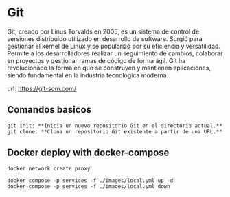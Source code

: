 # Git

Git, creado por Linus Torvalds en 2005, es un sistema de control de versiones distribuido utilizado en desarrollo de software. Surgió para gestionar el kernel de Linux y se popularizó por su eficiencia y versatilidad. Permite a los desarrolladores realizar un seguimiento de cambios, colaborar en proyectos y gestionar ramas de código de forma ágil. Git ha revolucionado la forma en que se construyen y mantienen aplicaciones, siendo fundamental en la industria tecnológica moderna.

url: https://git-scm.com/

## Comandos basicos

```
git init: **Inicia un nuevo repositorio Git en el directorio actual.**
git clone: **Clona un repositorio Git existente a partir de una URL.**
```

## Docker deploy with docker-compose

```
docker network create proxy

docker-compose -p services -f ./images/local.yml up -d
docker-compose -p services -f ./images/local.yml down
```

